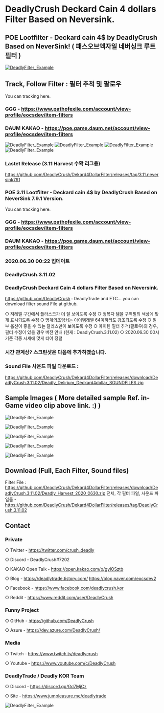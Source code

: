 # DeadlyCrush Deckard Cain 4 dollars Filter Based on Neversink.
## POE Lootfilter - Deckard cain 4$ by DeadlyCrush Based on NeverSink! ( 패스오브엑자일 네버싱크 루트 필터 )
[![DeadlyFilter_Example](https://postfiles.pstatic.net/MjAyMDA0MDhfMjkz/MDAxNTg2MzI1MDE2NjIy.ZQaMP7dRKbTMBcrr7IGTyg1VnkDrLRoATqHBA0S1aI8g.K9kehAa06biZLyCtTAGrUe6kAn3zYMSzIoH-BKs1Ipcg.JPEG.eocsdev2/Deadly_2020_0408_006.jpg?type=w773)](https://youtu.be/xuvF_PzsMwk)

## Track, Follow Filter : 필터 추척 및 팔로우
You can tracking here.

### GGG - https://www.pathofexile.com/account/view-profile/eocsdev/item-filters

### DAUM KAKAO - https://poe.game.daum.net/account/view-profile/eocsdev/item-filters

![DeadlyFilter_Example](https://postfiles.pstatic.net/MjAyMDA2MjNfMjMx/MDAxNTkyODg1OTQ5MTQ3.z3eirRGTG79J2FcOCr_S8yykmdzPCb-mGek0sik8z1Ug.Y31wkHLWJDqKOusfrVUewiYRf2wOcuP7g-SP1dD02JIg.PNG.eocsdev2/Deadly_2020_0623_002.png?type=w773)
![DeadlyFilter_Example](https://postfiles.pstatic.net/MjAyMDA2MjNfMTAw/MDAxNTkyODg1OTQ5MTQ4._kd8q1CvyQiXNEY5d-6hP6_yA2YQaUSr-LjvBueTthMg.GNbccVNdvkpeBxGf60J0DOoscmgAuSPcbH7hkw2kvKgg.PNG.eocsdev2/Deadly_2020_0623_003.png?type=w773)
![DeadlyFilter_Example](https://postfiles.pstatic.net/MjAyMDA2MjNfMTYw/MDAxNTkyODg1OTQ5MTUx.5sZJeQMY7_tBrJ7dE8mGYwT7a47HSbu5v2l9sLlES3sg.ocsYL5fDjZB1RA615rIEs_P9sb6LS0WBGEWeiuGdMLAg.PNG.eocsdev2/Deadly_2020_0623_004.png?type=w773)
![DeadlyFilter_Example](https://postfiles.pstatic.net/MjAyMDA2MjNfNTYg/MDAxNTkyODg1OTQ5MTQ1.AJjK2GH-s4ScTWs6ApRt2EFl7dhnCpU_c9WzvYn42vAg.0dU1nyCHTYpSpcUQbww5wr3e5OFM5f6FLirEkQcEEdEg.PNG.eocsdev2/Deadly_2020_0623_005.png?type=w773)

### Lastet Release (3.11 Harvest 수확 리그용)
https://github.com/DeadlyCrush/Dekard4DollarFilter/releases/tag/3.11.neversink791

### POE 3.11 Lootfilter - Deckard cain 4$ by DeadlyCrush Based on NeverSink 7.9.1 Version.

You can tracking here.

### GGG - https://www.pathofexile.com/account/view-profile/eocsdev/item-filters
### DAUM KAKAO - https://poe.game.daum.net/account/view-profile/eocsdev/item-filters

### 2020.06.30 00:22 업데이트
### DeadlyCrush.3.11.02
### DeadlyCrush Deckard Cain 4 dollars Filter Based on Neversink.
https://github.com/DeadlyCrush : DeadlyTrade and ETC...
you can download filter sound File at github.

○ 저레벨 구간에서 플라스크가 더 잘 보이도록 수정
○ 정복자 템을 구역별의 색상에 맞게 표시되도록 수정
○ 명계의조임쇠는 아이템레벨 64이하라도 강조되도록 수정
○ 일부 옵션이 좋을 수 있는 탈리스만이 보이도록 수정
○ 아이템 필터 추척(팔로우)의 경우, 필터 수정이 있을 경우 버전 안내 (현재 : DeadlyCrush.3.11.02)
○ 2020.06.30 00시 기준 각종 시세에 맞게 티어 정렬

### 시간 관계상? 스크린샷은 다음에 추가하겠습니다.

### Sound File 사운드 파일 다운로드 :
https://github.com/DeadlyCrush/Dekard4DollarFilter/releases/download/DeadlyCrush.3.11.02/Deadly_Delirium_Deckard4dollar_SOUNDFILES.zip

## Sample Images ( More detailed sample Ref. in-Game video clip above link. :) )

![DeadlyFilter_Example](https://img1.daumcdn.net/thumb/R1280x0/?scode=mtistory2&fname=https%3A%2F%2Fk.kakaocdn.net%2Fdn%2FoErSV%2FbtqDkyEItdT%2FpIU1Kx3y70jynGPvB5cne1%2Fimg.png)

![DeadlyFilter_Example](https://img1.daumcdn.net/thumb/R1280x0/?scode=mtistory2&fname=https%3A%2F%2Fk.kakaocdn.net%2Fdn%2FdlJSs2%2FbtqDkzjhQJy%2FNhilVi60BJbUfiNJaIQlE0%2Fimg.png)

![DeadlyFilter_Example](https://img1.daumcdn.net/thumb/R1280x0/?scode=mtistory2&fname=https%3A%2F%2Fk.kakaocdn.net%2Fdn%2FbRcdIY%2FbtqDia53BpX%2FKAgAGfHNVVJpL25H4EWjR1%2Fimg.png)

![DeadlyFilter_Example](https://img1.daumcdn.net/thumb/R1280x0/?scode=mtistory2&fname=https%3A%2F%2Fk.kakaocdn.net%2Fdn%2FvFCFW%2FbtqDkzwQQbC%2FsKHGgqm8G0PRzdE0LS79GK%2Fimg.png)

![DeadlyFilter_Example](https://img1.daumcdn.net/thumb/R1280x0/?scode=mtistory2&fname=https%3A%2F%2Fk.kakaocdn.net%2Fdn%2FbBCKpH%2FbtqDg4LZ3vL%2FfAVcfKy9AsTGE2M470F9ck%2Fimg.png)

## Download (Full, Each Filter, Sound files)

Filter File : https://github.com/DeadlyCrush/Dekard4DollarFilter/releases/download/DeadlyCrush.3.11.02/Deadly_Harvest_2020_0630.zip
전체, 각 필터 파일, 사운드 파일들 - https://github.com/DeadlyCrush/Dekard4DollarFilter/releases/tag/DeadlyCrush.3.11.02

## Contact

### Private

○ Twitter - https://twitter.com/crush_deadly

○ Discord - DeadlyCrush#7202

○ KAKAO Open Talk - https://open.kakao.com/o/gylOSztb

○ Blog - https://deadlytrade.tistory.com/ https://blog.naver.com/eocsdev2

○ Facebook - https://www.facebook.com/deadlycrush.kor

○ Reddit - https://www.reddit.com/user/DeadlyCrush


### Funny Project

○ GitHub - https://github.com/DeadlyCrush

○ Azure - https://dev.azure.com/DeadlyCrush/


### Media

○ Twitch - https://www.twitch.tv/deadlycrush

○ Youtube - https://www.youtube.com/c/DeadlyCrush


### DeadlyTrade / Deadly KOR Team

○ Discord - https://discord.gg/Gd7MjCz

○ Site - https://www.jumpleasure.me/deadlytrade

![DeadlyFilter_Example](https://postfiles.pstatic.net/MjAyMDA2MjNfMTA2/MDAxNTkyODkwOTk0Mzgz.sGvn_QLk2eVbvCimyfgAeE2P2bNOcri2U0zI7ynLIgIg.cBiNmVU3f6kjgtg0hbMzK4YBDPeYXvWwc6hRpk-ZQSwg.PNG.eocsdev2/DeadlyTrade_MoonLight.png?type=w773)

